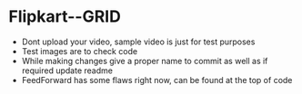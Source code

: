 # Flipkart--GRID

- Dont upload your video, sample video is just for test purposes
- Test images are to check code
- While making changes give a proper name to commit as well as if required update readme
- FeedForward has some flaws right now, can be found at the top of code

